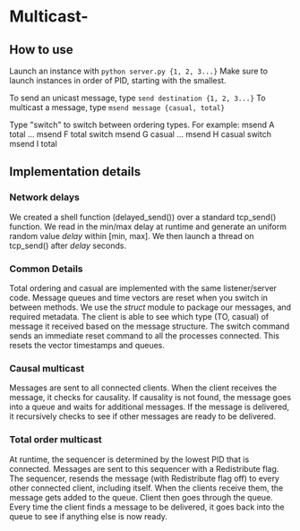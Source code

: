 # Multicast-

## How to use
Launch an instance with `python server.py {1, 2, 3...}`
Make sure to launch instances in order of PID, starting with the smallest.

To send an unicast message, type `send destination {1, 2, 3...}`
To multicast a message, type `msend message {casual, total}`

Type "switch" to switch between ordering types. For example:
msend A total
...
msend F total
switch
msend G casual
...
msend H casual
switch
msend I total


## Implementation details
### Network delays
We created a shell function (delayed_send()) over a standard tcp_send() function. We read in the min/max delay at runtime and generate an uniform random value *delay* within [min, max]. We then launch a thread on tcp_send() after *delay* seconds. 

### Common Details
Total ordering and casual are implemented with the same listener/server code. Message queues and time vectors are reset when you switch in between methods. We use the *struct* module to package our messages, and required metadata. The client is able to see which type (TO, casual) of message it received based on the message structure. The switch command sends an immediate reset command to all the processes connected. This resets the vector timestamps and queues. 

### Causal multicast
Messages are sent to all connected clients. When the client receives the message, it checks for causality. If causality is not found, the message goes into a queue and waits for additional messages. If the message is delivered, it recursively checks to see if other messages are ready to be delivered.

### Total order multicast
At runtime, the sequencer is determined by the lowest PID that is connected. Messages are sent to this sequencer with a Redistribute flag. The sequencer, resends the message (with Redistribute flag off) to every other connected client, including itself. When the clients receive them, the message gets added to the queue. Client then goes through the queue. Every time the client finds a message to be delivered, it goes back into the queue to see if anything else is now ready.
